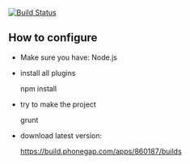 [![Build Status](https://travis-ci.org/red-jackets-jazzband/red-jackets-fakebook.svg?branch=master)](https://travis-ci.org/red-jackets-jazzband/red-jackets-fakebook)

How to configure
----------------

* Make sure you have: Node.js

* install all plugins

    npm install

* try to make the project

    grunt

* download latest version:

    https://build.phonegap.com/apps/860187/builds
